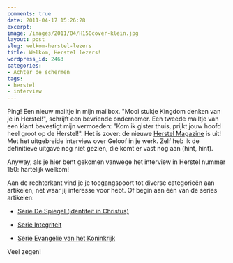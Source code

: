 ```yaml
---
comments: true
date: 2011-04-17 15:26:28
excerpt:  
image: /images/2011/04/H150cover-klein.jpg
layout: post
slug: welkom-herstel-lezers
title: Welkom, Herstel lezers!
wordpress_id: 2463
categories:
- Achter de schermen
tags:
- herstel
- interview
---
```


Ping! Een nieuw mailtje in mijn mailbox. "Mooi stukje Kingdom denken van je in Herstel!", schrijft een bevriende ondernemer. Een tweede mailtje van een klant bevestigt mijn vermoeden: "Kom ik gister thuis, prijkt jouw hoofd heel groot op de Herstel!".
Het is zover: de nieuwe [Herstel Magazine](http://www.herstelteam.nl/) is uit! Met het uitgebreide interview over Geloof in je werk. Zelf heb ik de definitieve uitgave nog niet gezien, die komt er vast nog aan (hint, hint).

Anyway, als je hier bent gekomen vanwege het interview in Herstel nummer 150: hartelijk welkom!

Aan de rechterkant vind je je toegangspoort tot diverse categorieën aan artikelen, net waar jij interesse voor hebt. Of begin aan één van de series artikelen:



	
  * [Serie De Spiegel (identiteit in Christus)](/2009/11/09/kijk-eens-wat-vaker-in-de-spiegel/)

	
  * [Serie Integriteit](/2010/04/19/3-niveaus-van-integriteit/)

	
  * [Serie Evangelie van het Koninkrijk](/2011/01/19/welk-evangelie-verkondigen-wij/)

Veel zegen!
